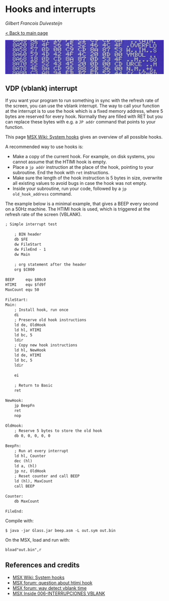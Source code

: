 # Hooks and interrupts

_Gilbert Francois Duivesteijn_

[< Back to main page](index.html)

![](assets/images/02_rombincas_header.jpg)



## VDP (vblank) interrupt

If you want your program to run something in sync with the refresh rate of the screen, you can use the vblank interrupt. The way to call your function at the interrupt is to use the hook which is a fixed memory address, where 5 bytes are reserved for every hook. Normally they are filled with RET but you can replace these bytes with e.g. a `JP addr` command that points to your function.

This page [MSX Wiki: System hooks](https://www.msx.org/wiki/System_hooks) gives an overview of all possible hooks.

A recommended way to use hooks is:

- Make a copy of the current hook. For example, on disk systems, you cannot assume that the HTIMI hook is empty.
- Place a `jp addr` instruction at the place of the hook, pointing to your subroutine. End the hook with `ret` instructions.
- Make sure the length of the hook instruction is 5 bytes in size, overwrite all existing values to avoid bugs in case the hook was not empty.
- Inside your subroutine, run your code, followed by a `jp old_hook_address` command.

The example below is a minimal example, that gives a BEEP every second on a 50Hz machine. The HTIMI hook is used, which is triggered at the refresh rate of the screen (VBLANK). 

```assembly
; Simple interrupt test

    ; BIN header
    db $FE
    dw FileStart
    dw FileEnd - 1
    dw Main

    ; org statement after the header
    org $C000

BEEP     equ $00c0
HTIMI    equ $fd9f
MaxCount equ 50

FileStart:
Main:
    ; Install hook, run once
    di
    ; Preserve old hook instructions
    ld de, OldHook
    ld hl, HTIMI
    ld bc, 5
    ldir
    ; Copy new hook instructions
    ld hl, NewHook
    ld de, HTIMI
    ld bc, 5
    ldir

    ei

    ; Return to Basic
    ret

NewHook:
    jp BeepFn
    ret
    nop

OldHook:
    ; Reserve 5 bytes to store the old hook
    db 0, 0, 0, 0, 0

BeepFn:
    ; Run at every interrupt
    ld hl, Counter
    dec (hl)
    ld a, (hl)
    jp nz, OldHook
    ; Reset counter and call BEEP
    ld (hl), MaxCount
    call BEEP

Counter:
    db MaxCount

FileEnd:
```

Compile with:

```shell
$ java -jar Glass.jar beep.asm -L out.sym out.bin
```

On the MSX, load and run with:

```shell
bload"out.bin",r
```



## References and credits

- [MSX Wiki: System hooks](https://www.msx.org/wiki/System_hooks)
- [MSX forum: question about htimi hook](https://msx.org/forum/msx-talk/development/question-about-htimi-hook-fd9fh)
- [MSX forum: way detect vblank time](https://msx.org/forum/msx-talk/hardware/way-detect-vblank-time)
- [MSX Inside 006-INTERRUPCIONES VBLANK](https://www.youtube.com/watch?v=aUkHk_mjtOU)